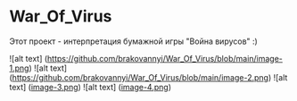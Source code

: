 # War_Of_Virus
Этот проект - интерпретация бумажной игры "Война вирусов" :)

![alt text] (https://github.com/brakovannyi/War_Of_Virus/blob/main/image-1.png)
![alt text] (https://github.com/brakovannyi/War_Of_Virus/blob/main/image-2.png)
![alt text] ([image-3.png](https://github.com/brakovannyi/War_Of_Virus/blob/main/image-3.png))
![alt text] ([image-4.png](https://github.com/brakovannyi/War_Of_Virus/blob/main/image-4.png))
